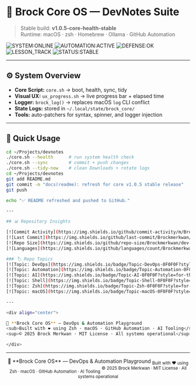 # 🧠 Brock Core OS — DevNotes Suite

> Stable build: **v1.0.5-core-health-stable**  
> Runtime: macOS · zsh · Homebrew · Ollama · GitHub Automation

![SYSTEM:ONLINE](https://img.shields.io/badge/SYSTEM-ONLINE-00FFC8?style=for-the-badge&logo=github)
![AUTOMATION:ACTIVE](https://img.shields.io/badge/AUTOMATION-SUITE_ACTIVE-7C3AED?style=for-the-badge)
![DEFENSE:OK](https://img.shields.io/badge/DEFENSE-NETRUNNER_OK-39FF14?style=for-the-badge)
![LESSON_TRACK](https://img.shields.io/badge/LESSON_TRACK-LEVEL_II-FF2E97?style=for-the-badge)
![STATUS:STABLE](https://img.shields.io/badge/STATUS-STABLE-0F0F0F?style=for-the-badge)

---

## ⚙️ System Overview
- **Core Script:** `core.sh` → boot, health, sync, tidy  
- **Visual UX:** `ux_progress.sh` → live progress bar + elapsed time  
- **Logger:** `brock_log()` → replaces macOS `log` CLI conflict  
- **State Logs:** stored in `~/.local/state/brock_core/`  
- **Tools:** auto-patchers for syntax, spinner, and logger injection  

---

## 🚀 Quick Usage
```bash
cd ~/Projects/devnotes
./core.sh --health      # run system health check
./core.sh --sync        # commit + push changes
./core.sh --tidy-now    # clean Downloads + rotate logs
cd ~/Projects/devnotes
git add README.md
git commit -m "docs(readme): refresh for core v1.0.5 stable release"
git push

echo "✅ README refreshed and pushed to GitHub."

---

## 📊 Repository Insights  

[![Commit Activity](https://img.shields.io/github/commit-activity/m/Brockmerkwan/dev-notes?style=for-the-badge&color=0A0A0F)](https://github.com/Brockmerkwan/dev-notes/commits)
[![Last Commit](https://img.shields.io/github/last-commit/Brockmerkwan/dev-notes?style=for-the-badge&color=7C3AED)](https://github.com/Brockmerkwan/dev-notes/commits/main)
[![Repo Size](https://img.shields.io/github/repo-size/Brockmerkwan/dev-notes?style=for-the-badge&color=39FF14)](https://github.com/Brockmerkwan/dev-notes)
[![Languages](https://img.shields.io/github/languages/count/Brockmerkwan/dev-notes?style=for-the-badge&color=FF007F)](https://github.com/Brockmerkwan/dev-notes/search?l=shell)

### 🏷️ Repo Topics
[![Topic: DevOps](https://img.shields.io/badge/Topic-DevOps-0F0F0F?style=for-the-badge)](https://github.com/topics/devops)
[![Topic: Automation](https://img.shields.io/badge/Topic-Automation-0F0F0F?style=for-the-badge)](https://github.com/topics/automation)
[![Topic: AI](https://img.shields.io/badge/Topic-AI-0F0F0F?style=for-the-badge)](https://github.com/topics/ai)
[![Topic: Shell](https://img.shields.io/badge/Topic-Shell-0F0F0F?style=for-the-badge)](https://github.com/topics/shell)
[![Topic: Zsh](https://img.shields.io/badge/Topic-Zsh-0F0F0F?style=for-the-badge)](https://github.com/topics/zsh)
[![Topic: macOS](https://img.shields.io/badge/Topic-macOS-0F0F0F?style=for-the-badge)](https://github.com/topics/macos)

---

<div align="center">

💠 **Brock Core OS** — DevOps & Automation Playground  
<sub>Built with ❤️ using Zsh · macOS · GitHub Automation · AI Tooling</sub>  
<sup>© 2025 Brock Merkwan · MIT License · All systems operational</sup>

</div>
```

---
<div align="center">
💠 **Brock Core OS** — DevOps & Automation Playground  
<sub>Built with ❤️ using Zsh · macOS · GitHub Automation · AI Tooling</sub>  
<sup>© 2025 Brock Merkwan · MIT License · All systems operational</sup>
</div>
